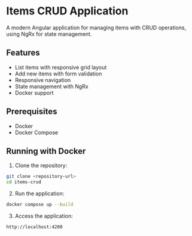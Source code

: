 # Items CRUD Application

A modern Angular application for managing items with CRUD operations, using NgRx for state management.

## Features

- List items with responsive grid layout
- Add new items with form validation
- Responsive navigation
- State management with NgRx
- Docker support

## Prerequisites

- Docker
- Docker Compose

## Running with Docker

1. Clone the repository:

```bash
git clone <repository-url>
cd items-crud
```

2. Run the application:

```bash
docker compose up --build
```

3. Access the application:

```bash
http://localhost:4200
```


